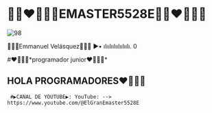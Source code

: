 # 🥁📯❤️👨🏻‍💻EMASTER5528E🥁📯❤️👨🏻‍💻

![98](https://github.com/EMMANUELVELASQUEZ/EMASTER5528E/assets/156016378/23089626-decc-4ca3-98de-a7a90ae9c94e)

👨🏻‍💻Emmanuel Velásquez👨🏻‍💻 ▶• ılıılıılıılıılıılı. 0
<p>#❤️👨🏻‍💻*programador  junior❤️👨🏻‍💻*</p>
<p><h2>HOLA PROGRAMADORES❤️👨🏻‍💻</h2></p>

</head>
<body>

     #▶️CANAL DE YOUTUBE▶️: YouTube: -->  https://www.youtube.com/@ElGranEmaster5528E

</body>
</html>
